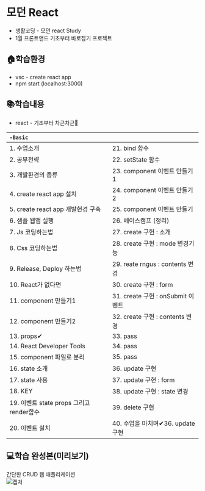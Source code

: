 # 모던 React 
- 생활코딩 - 모던 react Study
- 1월 프론트앤드 기초부터 바로잡기 프로젝트

## 🏠학습환경
- vsc - create react app
- npm start (localhost:3000)


## 📚학습내용

- react - 기초부터 차근차근🐢

|`-Basic` | | 
|:---|:---|               
|1. 수업소개|21. bind 함수|
|2. 공부전략|22. setState 함수|
|3. 개발환경의 종류|23. component 이벤트 만들기1|
|4. create react app 설치|24. component 이벤트 만들기2|
|5. create react app 개발현경 구축|25. component 이벤트 만들기|
|6. 샘플 웹앱 실행|26. 베이스캠프 (정리)|
|7. Js 코딩하는법|27. create 구현 : 소개|
|8. Css 코딩하는법|28. create 구현 : mode 변경기능|
|9. Release, Deploy 하는법|29. reate rngus : contents 변경|
|10. React가 없다면|30. create 구현 : form|
|11. component 만들기1|31. create 구현 : onSubmit 이벤트|
|12. component 만들기2|32. create 구현 : contents 변경|
|13. props✔|33. pass |33. pass|
|14. React Developer Tools| 34. pass|
|15. component 파일로 분리| 35. pass|
|16. state 소개|36. update 구현 |
|17. state 사용|37. update 구현 : form |
|18. KEY|38. update 구현 : state 변경 |
|19. 이벤트 state props 그리고 render함수|39. delete 구현 
|20. 이벤트 설치|40. 수업을 마치며✔36. update 구현 

## 💻학습 완성본(미리보기)
간단한 CRUD 웹 애플리케이션<br>
![캡처](https://user-images.githubusercontent.com/48710889/119236706-d559d700-bb73-11eb-9699-1ed2e243fdd3.PNG)